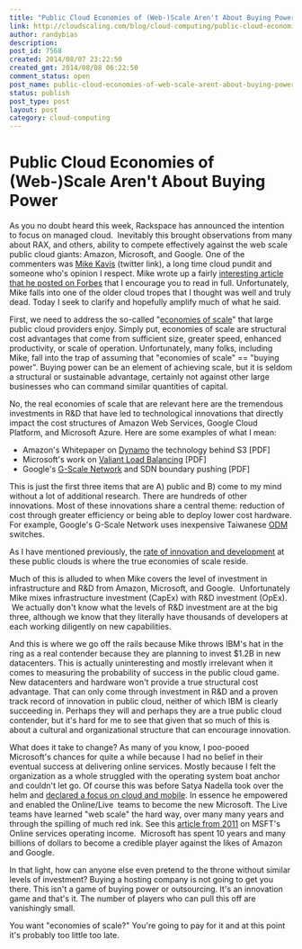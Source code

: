 ```yaml
---
title: "Public Cloud Economies of (Web-)Scale Aren't About Buying Power"
link: http://cloudscaling.com/blog/cloud-computing/public-cloud-economies-of-web-scale-arent-about-buying-power/
author: randybias
description: 
post_id: 7568
created: 2014/08/07 23:22:50
created_gmt: 2014/08/08 06:22:50
comment_status: open
post_name: public-cloud-economies-of-web-scale-arent-about-buying-power
status: publish
post_type: post
layout: post
category: cloud-computing
---
```


# Public Cloud Economies of (Web-)Scale Aren't About Buying Power

As you no doubt heard this week, Rackspace has announced the intention to focus on managed cloud.  Inevitably this brought observations from many about RAX, and others, ability to compete effectively against the web scale public cloud giants: Amazon, Microsoft, and Google. One of the commenters was [Mike Kavis](http://twitter.com/madgreek65) (twitter link), a long time cloud pundit and someone who's opinion I respect. Mike wrote up a fairly [interesting article that he posted on Forbes](http://www.forbes.com/sites/mikekavis/2014/07/30/rackspaces-pivot-is-a-sign-of-the-times-for-iaas-providers/) that I encourage you to read in full. Unfortunately, Mike falls into one of the older cloud tropes that I thought was well and truly dead. Today I seek to clarify and hopefully amplify much of what he said.

First, we need to address the so-called "[economies of scale](http://en.wikipedia.org/wiki/Economies_of_scale)" that large public cloud providers enjoy. Simply put, economies of scale are structural cost advantages that come from sufficient size, greater speed, enhanced productivity, or scale of operation. Unfortunately, many folks, including Mike, fall into the trap of assuming that "economies of scale" == "buying power". Buying power can be an element of achieving scale, but it is seldom a structural or sustainable advantage, certainly not against other large businesses who can command similar quantities of capital.

No, the real economies of scale that are relevant here are the tremendous investments in R&D that have led to technological innovations that directly impact the cost structures of Amazon Web Services, Google Cloud Platform, and Microsoft Azure. Here are some examples of what I mean:

  * Amazon's Whitepaper on [Dynamo](http://www.allthingsdistributed.com/files/amazon-dynamo-sosp2007.pdf) the technology behind S3 [PDF]
  * Microsoft's work on [Valiant Load Balancing](http://research.microsoft.com/pubs/80693/vl2-sigcomm09-final.pdf) [PDF]
  * Google's [G-Scale Network](http://www.opennetsummit.org/archives/apr12/hoelzle-tue-openflow.pdf) and SDN boundary pushing [PDF]

This is just the first three items that are A) public and B) come to my mind without a lot of additional research. There are hundreds of other innovations. Most of these innovations share a central theme: reduction of cost through greater efficiency or being able to deploy lower cost hardware. For example, Google's G-Scale Network uses inexpensive Taiwanese [ODM](http://en.wikipedia.org/wiki/Original_design_manufacturer) switches.

As I have mentioned previously, the [rate of innovation and development](/blog/cloud-computing/amazon-web-services-rapid-release-cycle/) at these public clouds is where the true economies of scale reside.

Much of this is alluded to when Mike covers the level of investment in infrastructure and R&D from Amazon, Microsoft, and Google.  Unfortunately Mike mixes infrastructure investment (CapEx) with R&D investment (OpEx).  We actually don't know what the levels of R&D investment are at the big three, although we know that they literally have thousands of developers at each working diligently on new capabilities.

And this is where we go off the rails because Mike throws IBM's hat in the ring as a real contender because they are planning to invest $1.2B in new datacenters. This is actually uninteresting and mostly irrelevant when it comes to measuring the probability of success in the public cloud game. New datacenters and hardware won't provide a true structural cost advantage. That can only come through investment in R&D and a proven track record of innovation in public cloud, neither of which IBM is clearly succeeding in. Perhaps they will and perhaps they are a true public cloud contender, but it's hard for me to see that given that so much of this is about a cultural and organizational structure that can encourage innovation.

What does it take to change? As many of you know, I poo-pooed Microsoft's chances for quite a while because I had no belief in their eventual success at delivering online services. Mostly because I felt the organization as a whole struggled with the operating system boat anchor and couldn't let go. Of course this was before Satya Nadella took over the helm and [declared a focus on cloud and mobile](http://www.forbes.com/sites/greatspeculations/2014/04/24/microsofts-satya-nadellas-mobile-first-cloud-first-strategy-in-focus-with-pending-earnings/). In essence he empowered and enabled the Online/Live  teams to become the new Microsoft. The Live teams have learned "web scale" the hard way, over many many years and through the spilling of much red ink. See this [article from 2011](http://techcrunch.com/2011/07/23/the-giant-sucking-sound/) on MSFT's Online services operating income.  Microsoft has spent 10 years and many billions of dollars to become a credible player against the likes of Amazon and Google.

In that light, how can anyone else even pretend to the throne without similar levels of investment? Buying a hosting company is not going to get you there. This isn't a game of buying power or outsourcing. It's an innovation game and that's it. The number of players who can pull this off are vanishingly small.

You want "economies of scale?" You're going to pay for it and at this point it's probably too little too late.